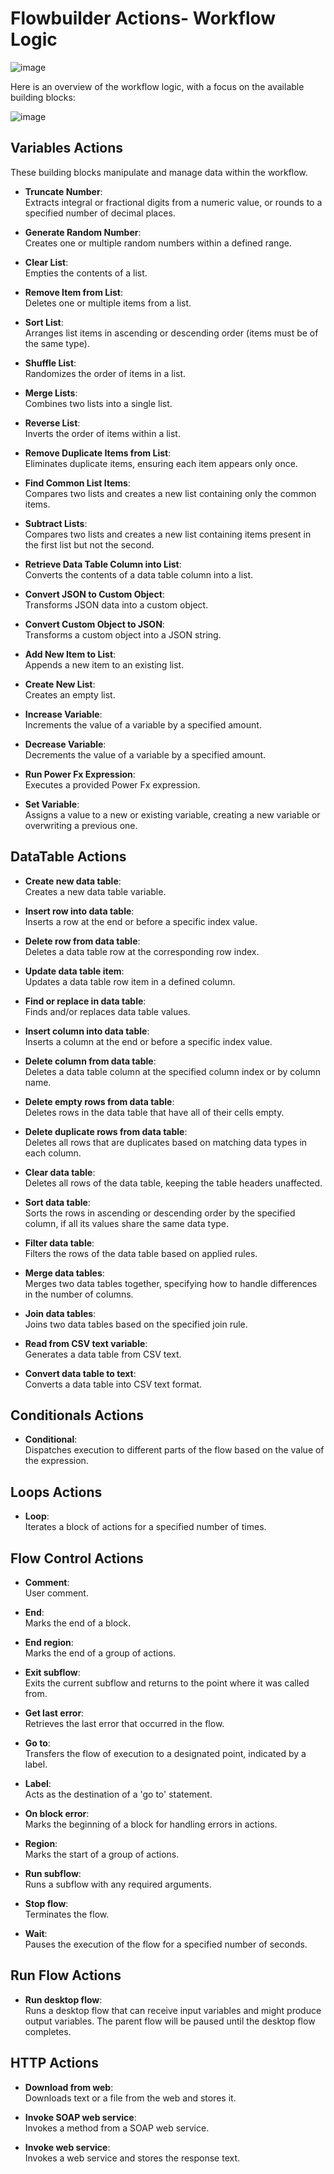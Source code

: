 # Flowbuilder Actions- Workflow Logic
 ![image](https://github.com/user-attachments/assets/f9b58447-4863-4ebc-b10f-eb4b71fd7fa4)


Here is an overview of the workflow logic, with a focus on the available building blocks:

  ![image](https://github.com/user-attachments/assets/8706c36e-f822-48be-9ae5-71a50cb4f536)


## Variables Actions

These building blocks manipulate and manage data within the workflow.

- **Truncate Number**:  
  Extracts integral or fractional digits from a numeric value, or rounds to a specified number of decimal places.

- **Generate Random Number**:  
  Creates one or multiple random numbers within a defined range.

- **Clear List**:  
  Empties the contents of a list.

- **Remove Item from List**:  
  Deletes one or multiple items from a list.

- **Sort List**:  
  Arranges list items in ascending or descending order (items must be of the same type).

- **Shuffle List**:  
  Randomizes the order of items in a list.

- **Merge Lists**:  
  Combines two lists into a single list.

- **Reverse List**:  
  Inverts the order of items within a list.

- **Remove Duplicate Items from List**:  
  Eliminates duplicate items, ensuring each item appears only once.

- **Find Common List Items**:  
  Compares two lists and creates a new list containing only the common items.

- **Subtract Lists**:  
  Compares two lists and creates a new list containing items present in the first list but not the second.

- **Retrieve Data Table Column into List**:  
  Converts the contents of a data table column into a list.

- **Convert JSON to Custom Object**:  
  Transforms JSON data into a custom object.

- **Convert Custom Object to JSON**:  
  Transforms a custom object into a JSON string.

- **Add New Item to List**:  
  Appends a new item to an existing list.

- **Create New List**:  
  Creates an empty list.

- **Increase Variable**:  
  Increments the value of a variable by a specified amount.

- **Decrease Variable**:  
  Decrements the value of a variable by a specified amount.

- **Run Power Fx Expression**:  
  Executes a provided Power Fx expression.

- **Set Variable**:  
  Assigns a value to a new or existing variable, creating a new variable or overwriting a previous one.

## DataTable Actions

- **Create new data table**:  
  Creates a new data table variable.

- **Insert row into data table**:  
  Inserts a row at the end or before a specific index value.

- **Delete row from data table**:  
  Deletes a data table row at the corresponding row index.

- **Update data table item**:  
  Updates a data table row item in a defined column.

- **Find or replace in data table**:  
  Finds and/or replaces data table values.

- **Insert column into data table**:  
  Inserts a column at the end or before a specific index value.

- **Delete column from data table**:  
  Deletes a data table column at the specified column index or by column name.

- **Delete empty rows from data table**:  
  Deletes rows in the data table that have all of their cells empty.

- **Delete duplicate rows from data table**:  
  Deletes all rows that are duplicates based on matching data types in each column.

- **Clear data table**:  
  Deletes all rows of the data table, keeping the table headers unaffected.

- **Sort data table**:  
  Sorts the rows in ascending or descending order by the specified column, if all its values share the same data type.

- **Filter data table**:  
  Filters the rows of the data table based on applied rules.

- **Merge data tables**:  
  Merges two data tables together, specifying how to handle differences in the number of columns.

- **Join data tables**:  
  Joins two data tables based on the specified join rule.

- **Read from CSV text variable**:  
  Generates a data table from CSV text.

- **Convert data table to text**:  
  Converts a data table into CSV text format.

## Conditionals Actions

- **Conditional**:  
  Dispatches execution to different parts of the flow based on the value of the expression.

## Loops Actions

- **Loop**:  
  Iterates a block of actions for a specified number of times.

## Flow Control Actions

- **Comment**:  
  User comment.

- **End**:  
  Marks the end of a block.

- **End region**:  
  Marks the end of a group of actions.

- **Exit subflow**:  
  Exits the current subflow and returns to the point where it was called from.

- **Get last error**:  
  Retrieves the last error that occurred in the flow.

- **Go to**:  
  Transfers the flow of execution to a designated point, indicated by a label.

- **Label**:  
  Acts as the destination of a 'go to' statement.

- **On block error**:  
  Marks the beginning of a block for handling errors in actions.

- **Region**:  
  Marks the start of a group of actions.

- **Run subflow**:  
  Runs a subflow with any required arguments.

- **Stop flow**:  
  Terminates the flow.

- **Wait**:  
  Pauses the execution of the flow for a specified number of seconds.

## Run Flow Actions

- **Run desktop flow**:  
  Runs a desktop flow that can receive input variables and might produce output variables. The parent flow will be paused until the desktop flow completes.

## HTTP Actions 

- **Download from web**:  
  Downloads text or a file from the web and stores it.

- **Invoke SOAP web service**:  
  Invokes a method from a SOAP web service.

- **Invoke web service**:  
  Invokes a web service and stores the response text.
